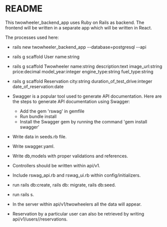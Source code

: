 # README

This twowheeler_backend_app uses Ruby on Rails as backend. The frontend will be written in a separate app which will be written in React.

The processes used here:

* rails new twowheeler_backend_app --database=postgresql --api

* rails g scaffold User name:string

* rails g scaffold Twowheeler name:string description:text image_url:string price:decimal model_year:integer engine_type:string fuel_type:string

* rails g scaffold Reservation city:string duration_of_test_drive:integer date_of_reservation:date

* Swagger is a popular tool used to generate API documentation. Here are the steps to generate API documentation using Swagger:

   - Add the gem 'rswag' in gemfile
   - Run bundle install
   - Install the Swagger gem by running the command 'gem install swagger'

* Write data in seeds.rb file.
* Write swagger.yaml.
* Write db,models with proper validations and references.
* Controllers should be written within api/v1.
* Include rswag_api.rb and rswag_ui.rb within config/initializers.
* run rails db:create, rails db: migrate, rails db:seed.
* run rails s.
* In the server within api/v1/twowheelers all the data will appear.
* Reservation by a particular user can also be retrieved by writing api/v1/users/<user id>/reservations.
